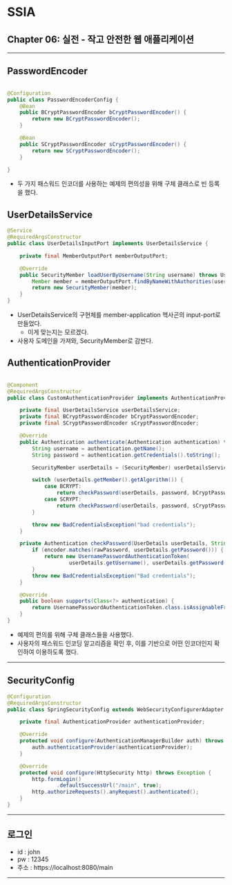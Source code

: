 # SSIA
## Chapter 06: 실전 - 작고 안전한 웹 애플리케이션

---

## PasswordEncoder
```java

@Configuration
public class PasswordEncoderConfig {
    @Bean
    public BCryptPasswordEncoder bCryptPasswordEncoder() {
        return new BCryptPasswordEncoder();
    }

    @Bean
    public SCryptPasswordEncoder sCryptPasswordEncoder() {
        return new SCryptPasswordEncoder();
    }

}
```
- 두 가지 패스워드 인코더를 사용하는 예제의 편의성을 위해 구체 클래스로 빈 등록을 했다.

## UserDetailsService
```java
@Service
@RequiredArgsConstructor
public class UserDetailsInputPort implements UserDetailsService {

    private final MemberOutputPort memberOutputPort;

    @Override
    public SecurityMember loadUserByUsername(String username) throws UsernameNotFoundException {
        Member member = memberOutputPort.findByNameWithAuthorities(username);
        return new SecurityMember(member);
    }
}
```
- UserDetailsService의 구현체를 member-application 헥사곤의 input-port로 만들었다.
  - 이게 맞는지는 모르겠다.
- 사용자 도메인을 가져와, SecurityMember로 감싼다.

## AuthenticationProvider
```java

@Component
@RequiredArgsConstructor
public class CustomAuthenticationProvider implements AuthenticationProvider {

    private final UserDetailsService userDetailsService;
    private final BCryptPasswordEncoder bCryptPasswordEncoder;
    private final SCryptPasswordEncoder sCryptPasswordEncoder;

    @Override
    public Authentication authenticate(Authentication authentication) throws AuthenticationException {
        String username = authentication.getName();
        String password = authentication.getCredentials().toString();

        SecurityMember userDetails = (SecurityMember) userDetailsService.loadUserByUsername(username);

        switch (userDetails.getMember().getAlgorithm()) {
            case BCRYPT:
                return checkPassword(userDetails, password, bCryptPasswordEncoder);
            case SCRYPT:
                return checkPassword(userDetails, password, sCryptPasswordEncoder);
        }

        throw new BadCredentialsException("bad credentials");
    }

    private Authentication checkPassword(UserDetails userDetails, String rawPassword, PasswordEncoder encoder) {
        if (encoder.matches(rawPassword, userDetails.getPassword())) {
            return new UsernamePasswordAuthenticationToken(
                    userDetails.getUsername(), userDetails.getPassword(), userDetails.getAuthorities());
        }
        throw new BadCredentialsException("Bad credentials");
    }

    @Override
    public boolean supports(Class<?> authentication) {
        return UsernamePasswordAuthenticationToken.class.isAssignableFrom(authentication);
    }
}
```
- 예제의 편의를 위해 구체 클래스들을 사용했다.
- 사용자의 패스워드 인코딩 알고리즘을 확인 후, 이를 기반으로 어떤 인코더인지 확인하여 이용하도록 했다.

---

## SecurityConfig
```java
@Configuration
@RequiredArgsConstructor
public class SpringSecurityConfig extends WebSecurityConfigurerAdapter {

    private final AuthenticationProvider authenticationProvider;

    @Override
    protected void configure(AuthenticationManagerBuilder auth) throws Exception {
        auth.authenticationProvider(authenticationProvider);
    }

    @Override
    protected void configure(HttpSecurity http) throws Exception {
        http.formLogin()
                .defaultSuccessUrl("/main", true);
        http.authorizeRequests().anyRequest().authenticated();
    }
}
```

---

## 로그인
- id : john
- pw : 12345
- 주소 : https://localhost:8080/main

---
